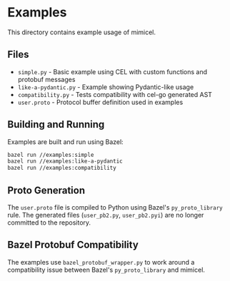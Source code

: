 # Examples

This directory contains example usage of mimicel.

## Files

- `simple.py` - Basic example using CEL with custom functions and protobuf messages
- `like-a-pydantic.py` - Example showing Pydantic-like usage
- `compatibility.py` - Tests compatibility with cel-go generated AST
- `user.proto` - Protocol buffer definition used in examples

## Building and Running

Examples are built and run using Bazel:

```bash
bazel run //examples:simple
bazel run //examples:like-a-pydantic
bazel run //examples:compatibility
```

## Proto Generation

The `user.proto` file is compiled to Python using Bazel's `py_proto_library` rule.
The generated files (`user_pb2.py`, `user_pb2.pyi`) are no longer committed to the repository.

## Bazel Protobuf Compatibility

The examples use `bazel_protobuf_wrapper.py` to work around a compatibility issue between Bazel's `py_proto_library` and mimicel.

